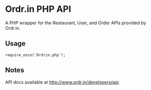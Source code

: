 Ordr.in PHP API
======================

A PHP wrapper for the Restaurant, User, and Order APIs provided by Ordr.in.

Usage
-----
	require_once('Ordrin.php');
	

Notes
----- 
API docs available at http://www.ordr.in/developers/api.